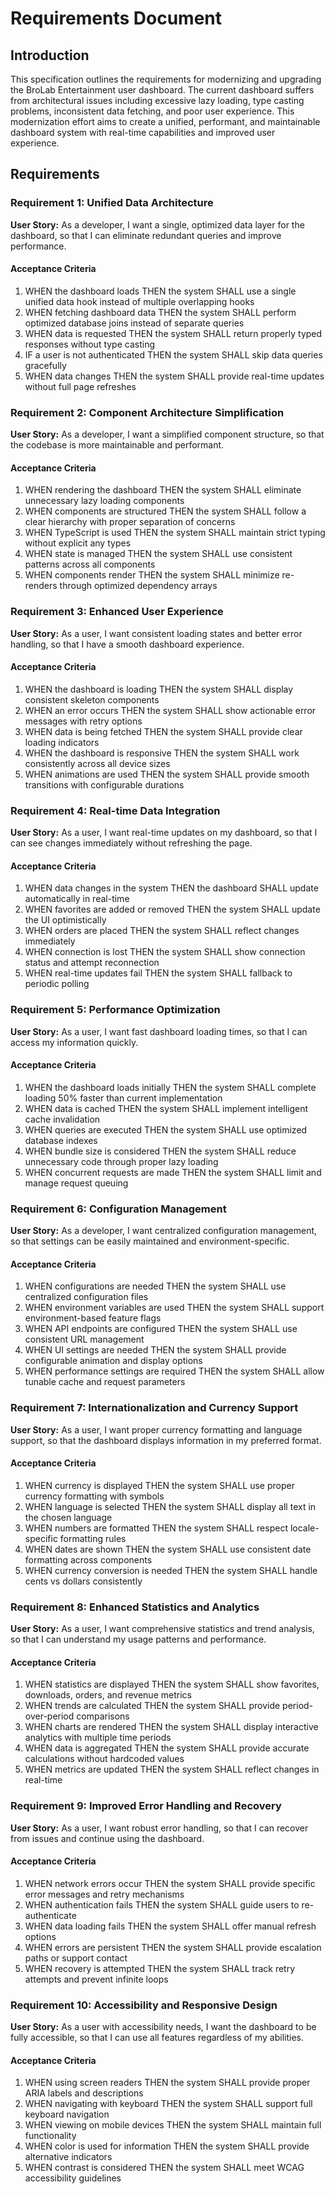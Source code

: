 # Requirements Document

## Introduction

This specification outlines the requirements for modernizing and upgrading the BroLab Entertainment user dashboard. The current dashboard suffers from architectural issues including excessive lazy loading, type casting problems, inconsistent data fetching, and poor user experience. This modernization effort aims to create a unified, performant, and maintainable dashboard system with real-time capabilities and improved user experience.

## Requirements

### Requirement 1: Unified Data Architecture

**User Story:** As a developer, I want a single, optimized data layer for the dashboard, so that I can eliminate redundant queries and improve performance.

#### Acceptance Criteria

1. WHEN the dashboard loads THEN the system SHALL use a single unified data hook instead of multiple overlapping hooks
2. WHEN fetching dashboard data THEN the system SHALL perform optimized database joins instead of separate queries
3. WHEN data is requested THEN the system SHALL return properly typed responses without type casting
4. IF a user is not authenticated THEN the system SHALL skip data queries gracefully
5. WHEN data changes THEN the system SHALL provide real-time updates without full page refreshes

### Requirement 2: Component Architecture Simplification

**User Story:** As a developer, I want a simplified component structure, so that the codebase is more maintainable and performant.

#### Acceptance Criteria

1. WHEN rendering the dashboard THEN the system SHALL eliminate unnecessary lazy loading components
2. WHEN components are structured THEN the system SHALL follow a clear hierarchy with proper separation of concerns
3. WHEN TypeScript is used THEN the system SHALL maintain strict typing without explicit any types
4. WHEN state is managed THEN the system SHALL use consistent patterns across all components
5. WHEN components render THEN the system SHALL minimize re-renders through optimized dependency arrays

### Requirement 3: Enhanced User Experience

**User Story:** As a user, I want consistent loading states and better error handling, so that I have a smooth dashboard experience.

#### Acceptance Criteria

1. WHEN the dashboard is loading THEN the system SHALL display consistent skeleton components
2. WHEN an error occurs THEN the system SHALL show actionable error messages with retry options
3. WHEN data is being fetched THEN the system SHALL provide clear loading indicators
4. WHEN the dashboard is responsive THEN the system SHALL work consistently across all device sizes
5. WHEN animations are used THEN the system SHALL provide smooth transitions with configurable durations

### Requirement 4: Real-time Data Integration

**User Story:** As a user, I want real-time updates on my dashboard, so that I can see changes immediately without refreshing the page.

#### Acceptance Criteria

1. WHEN data changes in the system THEN the dashboard SHALL update automatically in real-time
2. WHEN favorites are added or removed THEN the system SHALL update the UI optimistically
3. WHEN orders are placed THEN the system SHALL reflect changes immediately
4. WHEN connection is lost THEN the system SHALL show connection status and attempt reconnection
5. WHEN real-time updates fail THEN the system SHALL fallback to periodic polling

### Requirement 5: Performance Optimization

**User Story:** As a user, I want fast dashboard loading times, so that I can access my information quickly.

#### Acceptance Criteria

1. WHEN the dashboard loads initially THEN the system SHALL complete loading 50% faster than current implementation
2. WHEN data is cached THEN the system SHALL implement intelligent cache invalidation
3. WHEN queries are executed THEN the system SHALL use optimized database indexes
4. WHEN bundle size is considered THEN the system SHALL reduce unnecessary code through proper lazy loading
5. WHEN concurrent requests are made THEN the system SHALL limit and manage request queuing

### Requirement 6: Configuration Management

**User Story:** As a developer, I want centralized configuration management, so that settings can be easily maintained and environment-specific.

#### Acceptance Criteria

1. WHEN configurations are needed THEN the system SHALL use centralized configuration files
2. WHEN environment variables are used THEN the system SHALL support environment-based feature flags
3. WHEN API endpoints are configured THEN the system SHALL use consistent URL management
4. WHEN UI settings are needed THEN the system SHALL provide configurable animation and display options
5. WHEN performance settings are required THEN the system SHALL allow tunable cache and request parameters

### Requirement 7: Internationalization and Currency Support

**User Story:** As a user, I want proper currency formatting and language support, so that the dashboard displays information in my preferred format.

#### Acceptance Criteria

1. WHEN currency is displayed THEN the system SHALL use proper currency formatting with symbols
2. WHEN language is selected THEN the system SHALL display all text in the chosen language
3. WHEN numbers are formatted THEN the system SHALL respect locale-specific formatting rules
4. WHEN dates are shown THEN the system SHALL use consistent date formatting across components
5. WHEN currency conversion is needed THEN the system SHALL handle cents vs dollars consistently

### Requirement 8: Enhanced Statistics and Analytics

**User Story:** As a user, I want comprehensive statistics and trend analysis, so that I can understand my usage patterns and performance.

#### Acceptance Criteria

1. WHEN statistics are displayed THEN the system SHALL show favorites, downloads, orders, and revenue metrics
2. WHEN trends are calculated THEN the system SHALL provide period-over-period comparisons
3. WHEN charts are rendered THEN the system SHALL display interactive analytics with multiple time periods
4. WHEN data is aggregated THEN the system SHALL provide accurate calculations without hardcoded values
5. WHEN metrics are updated THEN the system SHALL reflect changes in real-time

### Requirement 9: Improved Error Handling and Recovery

**User Story:** As a user, I want robust error handling, so that I can recover from issues and continue using the dashboard.

#### Acceptance Criteria

1. WHEN network errors occur THEN the system SHALL provide specific error messages and retry mechanisms
2. WHEN authentication fails THEN the system SHALL guide users to re-authenticate
3. WHEN data loading fails THEN the system SHALL offer manual refresh options
4. WHEN errors are persistent THEN the system SHALL provide escalation paths or support contact
5. WHEN recovery is attempted THEN the system SHALL track retry attempts and prevent infinite loops

### Requirement 10: Accessibility and Responsive Design

**User Story:** As a user with accessibility needs, I want the dashboard to be fully accessible, so that I can use all features regardless of my abilities.

#### Acceptance Criteria

1. WHEN using screen readers THEN the system SHALL provide proper ARIA labels and descriptions
2. WHEN navigating with keyboard THEN the system SHALL support full keyboard navigation
3. WHEN viewing on mobile devices THEN the system SHALL maintain full functionality
4. WHEN color is used for information THEN the system SHALL provide alternative indicators
5. WHEN contrast is considered THEN the system SHALL meet WCAG accessibility guidelines
